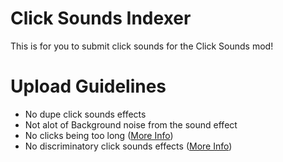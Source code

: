 # Click Sounds Indexer
This is for you to submit click sounds for the Click Sounds mod!

# Upload Guidelines
* No dupe click sounds effects
* Not alot of Background noise from the sound effect
* No clicks being too long ([More Info](/Guidelines/ClickLength.md))
* No discriminatory click sounds effects ([More Info](/Guidelines/Discriminatory.md))